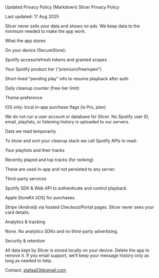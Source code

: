 Updated Privacy Policy (Markdown)
Slicer Privacy Policy

Last updated: 17 Aug 2025

Slicer never sells your data and shows no ads. We keep data to the minimum needed to make the app work.

What the app stores

On your device (SecureStore):

Spotify access/refresh tokens and granted scopes

Your Spotify product tier (“premium/free/open”)

Short-lived “pending play” info to resume playback after auth

Daily cleanup counter (free-tier limit)

Theme preference

iOS only: local in-app purchase flags (is Pro, plan)

We do not run a user account or database for Slicer.
No Spotify user ID, email, playlists, or listening history is uploaded to our servers.

Data we read temporarily

To show and sort your cleanup stack we call Spotify APIs to read:

Your playlists and their tracks

Recently played and top tracks (for ranking)

These are used in-app and not persisted to any server.

Third-party services

Spotify SDK & Web API to authenticate and control playback.

Apple StoreKit (iOS) for purchases.

Stripe (Android) via hosted Checkout/Portal pages. Slicer never sees your card details.

Analytics & tracking

None. No analytics SDKs and no third-party advertising.

Security & retention

All data kept by Slicer is stored locally on your device. Delete the app to remove it.
If you email support, we’ll keep your message history only as long as needed to help.

Contact: stafaa03@gmail.com

